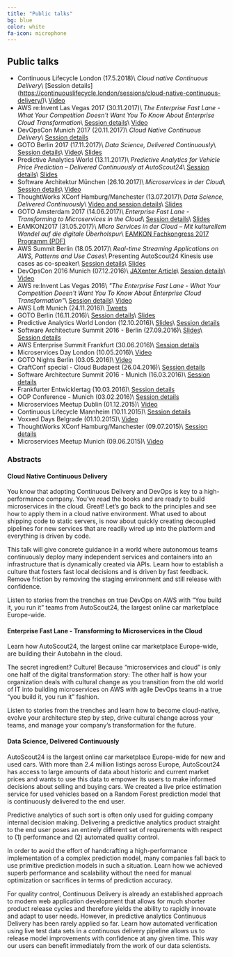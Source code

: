 ```yaml
---
title: "Public talks"
bg: blue
color: white
fa-icon: microphone
---
```


## Public talks

* Continuous Lifecycle London (17.5.2018)\\
_Cloud native Continuous Delivery_\\
[Session details]
(https://continuouslifecycle.london/sessions/cloud-native-continuous-delivery/)\\
[Video](https://www.youtube.com/watch?v=H0Ae38_J-y8)
* AWS re:Invent Las Vegas 2017 (30.11.2017)\\
_The Enterprise Fast Lane - What Your Competition Doesn't Want You To Know About Enterprise Cloud Transformation_\\
[Session details](https://portal.reinvent.awsevents.com/connect/sessionDetail.ww?SESSION_ID=14422)\\
[Video](https://www.youtube.com/watch?v=ICX1xOGiLQE)
* DevOpsCon Munich 2017 (20.11.2017)\\
_Cloud Native Continuous Delivery_\\
[Session details](https://devopsconference.de/continuous-delivery/cloud-native-continuous-delivery/)
* GOTO Berlin 2017 (17.11.2017)\\
_Data Science, Delivered Continuously_\\
[Session details](https://gotober.com/2017/sessions/209)\\
[Video](https://www.youtube.com/watch?v=mqMYik-N0zA)\\
[Slides](https://www.slideshare.net/ArifWider/data-science-delivered-continuously-goto-berlin-2017)
* Predictive Analytics World (13.11.2017)\\
_Predictive Analytics for Vehicle Price Prediction – Delivered Continuously at AutoScout24_\\
[Session details](https://predictiveanalyticsworld.de/de/berlin2017/programm/#session37621)\\
[Slides](https://www.slideshare.net/cdeger/predictive-analytics-for-vehicle-price-prediction-delivered-continuously-at-autoscout24-82382167)
* Software Architektur München (26.10.2017)\\
_Microservices in der Cloud_\\
[Session details](https://www.meetup.com/Software-Architektur-Muenchen/events/244147863/)\\
[Video](https://youtu.be/YC8JJoT8m2U)
* ThoughtWorks XConf Hamburg/Manchester (13.07.2017)\\
_Data Science, Delivered Continuously_\\
[Video and session details](https://www.thoughtworks.com/talks/data-science-delivered-continuously-xconf-eu-2017)\\
[Slides](https://www.slideshare.net/cdeger/data-science-delivered-continuously-xconf-2017-77881615)
* GOTO Amsterdam 2017 (14.06.2017)\\
_Enterprise Fast Lane - Transforming to Microservices in the Cloud_\\
[Session details](https://gotoams.nl/2017/sessions/219)\\
[Slides](https://www.slideshare.net/cdeger/goto-amsterdam-2017-enterprise-fast-lane)
* EAMKON2017 (31.05.2017)\\
_Micro Services in der Cloud – Mit kulturellem Wandel auf die digitale Überholspur_\\
[EAMKON Fachkongress 2017 Programm (PDF)](http://www.eamkon.de/image/inhalte/file/EAMKON_Fachkongress_2017.pdf)
* AWS Summit Berlin (18.05.2017)\\
_Real-time Streaming Applications on AWS, Patterns and Use Cases_\\
Presenting AutoScout24 Kinesis use cases as co-speaker\\
[Session details](https://aws.amazon.com/summits/berlin/presentations2017/)\\
[Slides](http://presentations-berlin-summit-2017.s3-website.eu-central-1.amazonaws.com/NGA1-6_AutoScout24-AWS_Deger_Hausmann_Real-time_Streaming_Applications_on_AWS_Patterns_%20and_Use_Cases.pdf)
* DevOpsCon 2016 Munich (07.12.2016)\\
[JAXenter Article](https://jaxenter.de/microservices-cloud-devops-deger-56967)\\
[Session details](https://devopsconference.de/session/highway-to-heaven-building-microservices-in-the-cloud/)\\
[Video](https://www.youtube.com/watch?v=txY0m9c5M9E)
* AWS re:Invent Las Vegas 2016\\
_"The Enterprise Fast Lane - What Your Competition Doesn't Want You To Know About Enterprise Cloud Transformation"_\\
[Session details](https://www.portal.reinvent.awsevents.com/connect/sessionDetail.ww?SESSION_ID=8099)\\
[Video](https://www.youtube.com/watch?v=IHLJVcejDvU)
* AWS Loft Munich (24.11.2016)\\
[Tweets](https://twitter.com/search?q=%23awsloft%20%40cdeger)
* GOTO Berlin (16.11.2016)\\
[Session details](https://gotocon.com/berlin-2016/presentations/show_talk.jsp?oid=8033)\\
[Slides](http://www.slideshare.net/cdeger/goto-berlin-2016)
* Predictive Analytics World London (12.10.2016)\\
[Slides](http://www.slideshare.net/ArifWider/predictive-analytics-for-vehicle-price-prediction-delivered-continuously-at-autoscout24)\\
[Session details](http://predictiveanalyticsworld.co.uk/london2016/speakers/)
* Software Architecture Summit 2016 - Berlin (27.09.2016)\\
[Slides](http://www.slideshare.net/cdeger/microservices-in-der-cloud-software-architecture-summit-berlin-2016)\\
[Session details](http://software-architecture-summit.de)
* AWS Enterprise Summit Frankfurt (30.06.2016)\\
[Session details](https://aws.amazon.com/de/campaigns/event-enterprise/sprecher/)
* Microservices Day London (10.05.2016)\\
[Video](https://www.youtube.com/watch?v=IxKisTcWKR0)
* GOTO Nights Berlin (03.05.2016)\\
[Video](https://www.youtube.com/watch?v=xM8CBgqCEBY)
* CraftConf special - Cloud Budapest (26.04.2016)\\
[Session details](http://www.meetup.com/Cloud-Budapest/events/230151205/)
* Software Architecture Summit 2016 - Munich (16.03.2016)\\
[Session details](http://lanyrd.com/2016/softwarchsummit/sdxgpm/)
* Frankfurter Entwicklertag (10.03.2016)\\
[Session details](https://entwicklertag.de/frankfurt/2016/highway-heaven-building-microservices-cloud)
* OOP Conference - Munich (03.02.2016)\\
[Session details](http://www.oop-konferenz.de/oop2016/konferenz/konferenzprogramm/sessiondetails/action/detail/session/nmi-1/title/highway-to-heaven-building-microservices-in-the-cloud.html)
* Microservices Meetup Dublin (01.12.2015)\\
[Video](https://www.youtube.com/watch?v=usCTvxDkt3U)
* Continuous Lifecycle Mannheim (10.11.2015)\\
[Session details](http://www.continuouslifecycle.de/2015/veranstaltung-4846-building-microservices-in-the-cloud-at-autoscout24.html?id=4846)
* Voxxed Days Belgrade (01.10.2015)\\
[Video](https://www.youtube.com/watch?v=pujL7EY7Zno)
* ThoughtWorks XConf Hamburg/Manchester (09.07.2015)\\
[Session details](https://www.thoughtworks.com/talks/highway-to-heaven-building-microservices-in-the-cloud)
* Microservices Meetup Munich (09.06.2015)\\
[Video](https://www.youtube.com/watch?v=wf91ML8ltGw)

### Abstracts

#### Cloud Native Continuous Delivery
You know that adopting Continuous Delivery and DevOps is key to a high-performance company. You’ve read the books and are ready to build microservices in the cloud. Great! Let’s go back to the principles and see how to apply them in a cloud native environment. What used to about shipping code to static servers, is now about quickly creating decoupled pipelines for new services that are readily wired up into the platform and everything is driven by code.

This talk will give concrete guidance in a world where autonomous teams continuously deploy many independent services and containers into an infrastructure that is dynamically created via APIs. Learn how to establish a culture that fosters fast local decisions and is driven by fast feedback. Remove friction by removing the staging environment and still release with confidence.

Listen to stories from the trenches on true DevOps on AWS with “You build it, you run it” teams from AutoScout24, the largest online car marketplace Europe-wide.

#### Enterprise Fast Lane - Transforming to Microservices in the Cloud
Learn how AutoScout24, the largest online car marketplace Europe-wide, are building their Autobahn in the cloud.

The secret ingredient? Culture! Because “microservices and cloud” is only one half of the digital transformation story: The other half is how your organization deals with cultural change as you transition from the old world of IT into building microservices on AWS with agile DevOps teams in a true “you build it, you run it” fashion.

Listen to stories from the trenches and learn how to become cloud-native, evolve your architecture step by step, drive cultural change across your teams, and manage your company’s transformation for the future.

#### Data Science, Delivered Continuously
AutoScout24 is the largest online car marketplace Europe-wide for new and used cars. With more than 2.4 million listings across Europe, AutoScout24 has access to large amounts of data about historic and current market prices and wants to use this data to empower its users to make informed decisions about selling and buying cars. We created a live price estimation service for used vehicles based on a Random Forest prediction model that is continuously delivered to the end user.

Predictive analytics of such sort is often only used for guiding company internal decision making. Delivering a predictive analytics product straight to the end user poses an entirely different set of requirements with respect to (1) performance and (2) automated quality control.

In order to avoid the effort of handcrafting a high-performance implementation of a complex prediction model, many companies fall back to use primitive prediction models in such a situation. Learn how we achieved superb performance and scalability without the need for manual optimization or sacrifices in terms of prediction accuracy.

For quality control, Continuous Delivery is already an established approach to modern web application development that allows for much shorter product release cycles and therefore yields the ability to rapidly innovate and adapt to user needs. However, in predictive analytics Continuous Delivery has been rarely applied so far. Learn how automated verification using live test data sets in a continuous delivery pipeline allows us to release model improvements with confidence at any given time. This way our users can benefit immediately from the work of our data scientists.
